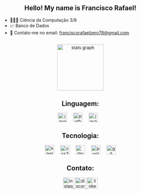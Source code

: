 ## <h2 align="center">Hello! My name is Francisco Rafael! </h2>
 - 👨🏽‍🎓 Ciência da Computação 3/8
 - 📈 Banco de Dados
 - 📧 Contato-me no email: franciscorafaelzero78@gmail.com

##
<div align="center">
  <img src="https://github-readme-stats.vercel.app/api?username=KokinFR&hide_title=false&hide_rank=false&show_icons=true&include_all_commits=true&count_private=true&disable_animations=false&theme=dracula&locale=en&hide_border=false" height="150" alt="stats graph"  />
</div>


<div align="center">
 <h2 align="ligth">Linguagem: </h2> 
    <img src="https://cdn.jsdelivr.net/gh/devicons/devicon/icons/javascript/javascript-original.svg" height="30" alt="javascript logo"  />
    <img width="12" />
    <img src="https://cdn.jsdelivr.net/gh/devicons/devicon/icons/python/python-original-wordmark.svg" height="30" alt="python logo"  />
    <img width="12" />
    <img src="https://cdn.jsdelivr.net/gh/devicons/devicon/icons/java/java-original-wordmark.svg" height="30" alt="java logo"  />
    <img width="12" />
</div>
  
<div align="center">
  <h2 align="center">Tecnologia: </h2>
    <img src="https://cdn.jsdelivr.net/gh/devicons/devicon/icons/html5/html5-plain-wordmark.svg" height="30" alt="html5 logo"  />
    <img width="12" />
    <img src="https://cdn.jsdelivr.net/gh/devicons/devicon/icons/css3/css3-original.svg" height="30" alt="css3 logo"  />
    <img width="12" />
    <img src="https://cdn.jsdelivr.net/gh/devicons/devicon/icons/mysql/mysql-original.svg" height="30" alt="mysql logo"  />
    <img width="12" />
    <img src="https://cdn.jsdelivr.net/gh/devicons/devicon/icons/postgresql/postgresql-original.svg" height="30" alt="postgresql logo"  />
    <img width="12" />
    <img src="https://cdn.jsdelivr.net/gh/devicons/devicon/icons/git/git-original.svg" height="30" alt="git logo"  />
</div>

<div align="center">
  <h2 align="center">Contato: </h2> 
    <a href="https://www.instagram.com/franc1sco_rafa3l/" target="_blank">
      <img src="https://img.shields.io/static/v1?message=Instagram&logo=instagram&label=&color=E4405F&logoColor=white&labelColor=&style=for-the-badge" height="35" alt="instagram logo"  />
    </a>
    <a href="discord.com/users/864284742006341652" target="_blank">
      <img src="https://img.shields.io/static/v1?message=Discord&logo=discord&label=&color=7289DA&logoColor=white&labelColor=&style=for-the-badge" height="35" alt="discord logo"  />
    </a>
    <a href="https://www.linkedin.com/in/francisco-rafael-2a136326b/" target="_blank">
      <img src="https://img.shields.io/static/v1?message=LinkedIn&logo=linkedin&label=&color=0077B5&logoColor=white&labelColor=&style=for-the-badge" height="35" alt="linkedin logo"  />
    </a>
  
</div>

